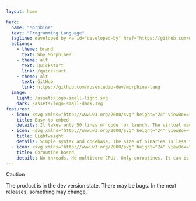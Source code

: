 ```yaml
---
layout: home

hero:
  name: "Morphine"
  text: "Programming Language"
  tagline: developed by <a id="developed-by" href="https://github.com/why-iskra">why-iskra</a>
  actions:
    - theme: brand
      text: Why Morphine?
    - theme: alt
      text: Quickstart
      link: /quickstart
    - theme: alt
      text: GitHub
      link: https://github.com/rosestudio-dev/morphine-lang
  image:
    light: /assets/logo-small-light.svg
    dark: /assets/logo-small-dark.svg
features:
  - icon: <svg xmlns="http://www.w3.org/2000/svg" height="24" viewBox="0 -960 960 960" width="24"> <path id="feature-icon-path" d="M360-400v-160q0-17 11.5-28.5T400-600h160q17 0 28.5 11.5T600-560v160q0 17-11.5 28.5T560-360H400q-17 0-28.5-11.5T360-400Zm80-40h80v-80h-80v80Zm-80 280v-40h-80q-33 0-56.5-23.5T200-280v-80h-40q-17 0-28.5-11.5T120-400q0-17 11.5-28.5T160-440h40v-80h-40q-17 0-28.5-11.5T120-560q0-17 11.5-28.5T160-600h40v-80q0-33 23.5-56.5T280-760h80v-40q0-17 11.5-28.5T400-840q17 0 28.5 11.5T440-800v40h80v-40q0-17 11.5-28.5T560-840q17 0 28.5 11.5T600-800v40h80q33 0 56.5 23.5T760-680v80h40q17 0 28.5 11.5T840-560q0 17-11.5 28.5T800-520h-40v80h40q17 0 28.5 11.5T840-400q0 17-11.5 28.5T800-360h-40v80q0 33-23.5 56.5T680-200h-80v40q0 17-11.5 28.5T560-120q-17 0-28.5-11.5T520-160v-40h-80v40q0 17-11.5 28.5T400-120q-17 0-28.5-11.5T360-160Zm320-120v-400H280v400h400ZM480-480Z"/> </svg>
    title: Easy to embed
    details: It takes only 50 lines of code for launch. The virtual machine has no dependencies and supports 32-64 bit systems.
  - icon: <svg xmlns="http://www.w3.org/2000/svg" height="24" viewBox="0 -960 960 960" width="24"><path id="feature-icon-path" d="M260-160q-91 0-155.5-63T40-377q0-78 47-139t123-78q25-92 100-149t170-57q117 0 198.5 81.5T760-520q69 8 114.5 59.5T920-340q0 75-52.5 127.5T740-160H260Zm0-80h480q42 0 71-29t29-71q0-42-29-71t-71-29h-60v-80q0-83-58.5-141.5T480-720q-83 0-141.5 58.5T280-520h-20q-58 0-99 41t-41 99q0 58 41 99t99 41Zm220-240Z"/></svg>
    title: Lightweight
    details: Simple syntax and codebase. The size of binaries is less than 1MB. Only 17KB of RAM is required to run the «hello world» program.
  - icon: <svg xmlns="http://www.w3.org/2000/svg" height="24" viewBox="0 -960 960 960" width="24"><path id="feature-icon-path" d="M160-400q-33 0-56.5-23.5T80-480q0-33 23.5-56.5T160-560q33 0 56.5 23.5T240-480q0 33-23.5 56.5T160-400Zm38 144 118-118q11-11 28-11t28 11q11 11 11 28t-11 28L254-200q-11 11-28 11t-28-11q-11-11-11-28t11-28Zm120-332L200-706q-11-11-11-28t11-28q11-11 28-11t28 11l118 118q11 11 11 28t-11 28q-11 11-28 11t-28-11ZM480-80q-33 0-56.5-23.5T400-160q0-33 23.5-56.5T480-240q33 0 56.5 23.5T560-160q0 33-23.5 56.5T480-80Zm0-640q-33 0-56.5-23.5T400-800q0-33 23.5-56.5T480-880q33 0 56.5 23.5T560-800q0 33-23.5 56.5T480-720Zm106 76 120-118q11-11 27.5-11.5T762-762q11 11 11 28t-11 28L643-587q-12 12-28.5 12T586-587q-11-12-11.5-28.5T586-644Zm120 444L588-318q-11-11-11-28t11-28q11-11 28-11t28 11l118 118q11 11 11 28t-11 28q-11 11-28 11t-28-11Zm94-200q-33 0-56.5-23.5T720-480q0-33 23.5-56.5T800-560q33 0 56.5 23.5T880-480q0 33-23.5 56.5T800-400Z"/></svg>
    title: Coroutine based
    details: No threads. No multicore CPUs. Only coroutines. It can be used in single-threaded systems thanks to cooperative multitasking.
---
```


> [!CAUTION]
> The product is in the dev version state. There may be bugs. In the next releases, something may change.

<style>
#feature-icon-path {
    fill: var(--vp-c-brand-1);
}

#developed-by {
    color: var(--vp-c-brand-1);
}

:root {
    --vp-c-text-1: var(--vp-c-brand-1);
    --vp-home-hero-image-filter: blur(44px);
}

.dark {
    --vp-home-hero-image-background-image: radial-gradient(
        circle,
        #e4ddef52 100%,
        #e4ddef52 0%
    );
}

@media (min-width: 640px) {
    :root {
        --vp-home-hero-image-filter: blur(56px);
    }
}

@media (min-width: 960px) {
    :root {
        --vp-home-hero-image-filter: blur(68px);
    }
}

.image-container > img {
    width: 90%;
    height: 90%;
}
</style>

